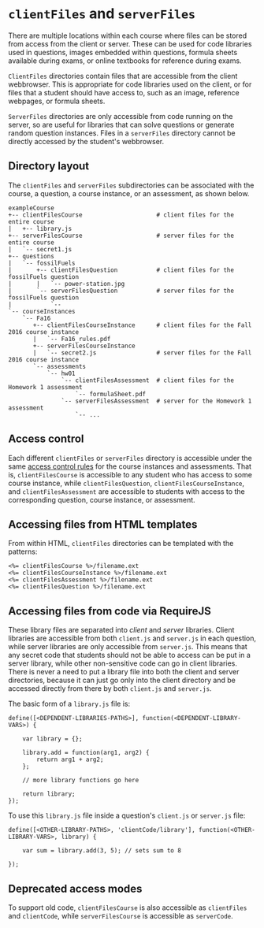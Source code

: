 
# `clientFiles` and `serverFiles`

There are multiple locations within each course where files can be stored from access from the client or server. These can be used for code libraries used in questions, images embedded within questions, formula sheets available during exams, or online textbooks for reference during exams.

`ClientFiles` directories contain files that are accessible from the client webbrowser. This is appropriate for code libraries used on the client, or for files that a student should have access to, such as an image, reference webpages, or formula sheets.

`ServerFiles` directories are only accessible from code running on the server, so are useful for libraries that can solve questions or generate random question instances. Files in a `serverFiles` directory cannot be directly accessed by the student's webbrowser.

## Directory layout

The `clientFiles` and `serverFiles` subdirectories can be associated with the course, a question, a course instance, or an assessment, as shown below.

```
exampleCourse
+-- clientFilesCourse                     # client files for the entire course
|   +-- library.js
+-- serverFilesCourse                     # server files for the entire course
|   `-- secret1.js
+-- questions
|   `-- fossilFuels
|       +-- clientFilesQuestion           # client files for the fossilFuels question
|       |   `-- power-station.jpg
|       `-- serverFilesQuestion           # server files for the fossilFuels question
|           `-- 
`-- courseInstances
    `-- Fa16
       +-- clientFilesCourseInstance      # client files for the Fall 2016 course instance
       |   `-- Fa16_rules.pdf
       +-- serverFilesCourseInstance
       |   `-- secret2.js                 # server files for the Fall 2016 course instance
       `-- assessments
           `-- hw01
               `-- clientFilesAssessment  # client files for the Homework 1 assessment
                   `-- formulaSheet.pdf
               `-- serverFilesAssessment  # server for the Homework 1 assessment
                   `-- ...
```

## Access control

Each different `clientFiles` or `serverFiles` directory is accessible under the same [access control rules](accessControl.md) for the course instances and assessments. That is, `clientFilesCourse` is accessible to any student who has access to some course instance, while `clientFilesQuestion`, `clientFilesCourseInstance`, and `clientFilesAssessment` are accessible to students with access to the corresponding question, course instance, or assessment.

## Accessing files from HTML templates

From within HTML, `clientFiles` directories can be templated with the patterns:

```
<%= clientFilesCourse %>/filename.ext
<%= clientFilesCourseInstance %>/filename.ext
<%= clientFilesAssessment %>/filename.ext
<%= clientFilesQuestion %>/filename.ext
```

## Accessing files from code via RequireJS

These library files are separated into *client* and *server* libraries. Client libraries are accessible from both `client.js` and `server.js` in each question, while server libraries are only accessible from `server.js`. This means that any secret code that students should not be able to access can be put in a server library, while other non-sensitive code can go in client libraries. There is never a need to put a library file into both the client and server directories, because it can just go only into the client directory and be accessed directly from there by both `client.js` and `server.js`.

The basic form of a `library.js` file is:

    define([<DEPENDENT-LIBRARIES-PATHS>], function(<DEPENDENT-LIBRARY-VARS>) {
    
        var library = {};
    
        library.add = function(arg1, arg2) {
            return arg1 + arg2;
        };

        // more library functions go here

        return library;
    });

To use this `library.js` file inside a question's `client.js` or `server.js` file:

    define([<OTHER-LIBRARY-PATHS>, 'clientCode/library'], function(<OTHER-LIBRARY-VARS>, library) {
    
        var sum = library.add(3, 5); // sets sum to 8
    
    });


## Deprecated access modes

To support old code, `clientFilesCourse` is also accessible as `clientFiles` and `clientCode`, while `serverFilesCourse` is accessible as `serverCode`.
